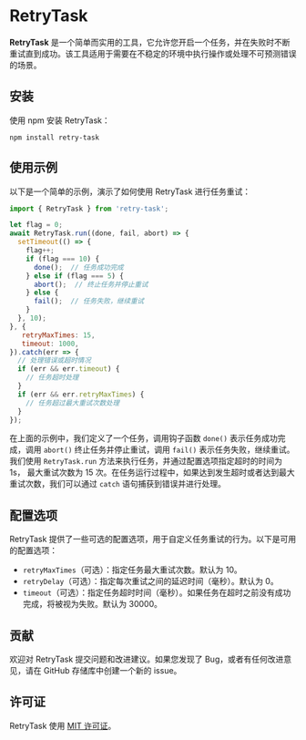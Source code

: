 # RetryTask

**RetryTask** 是一个简单而实用的工具，它允许您开启一个任务，并在失败时不断重试直到成功。该工具适用于需要在不稳定的环境中执行操作或处理不可预测错误的场景。

## 安装

使用 npm 安装 RetryTask：

```
npm install retry-task
```

## 使用示例

以下是一个简单的示例，演示了如何使用 RetryTask 进行任务重试：

```javascript
import { RetryTask } from 'retry-task';

let flag = 0;
await RetryTask.run((done, fail, abort) => {
  setTimeout(() => {
    flag++;
    if (flag === 10) {
      done();  // 任务成功完成
    } else if (flag === 5) {
      abort();  // 终止任务并停止重试
    } else {
      fail();  // 任务失败，继续重试
    }
  }, 10);
}, {
   retryMaxTimes: 15,
   timeout: 1000,
}).catch(err => {
  // 处理错误或超时情况
  if (err && err.timeout) {
    // 任务超时处理
  }
  if (err && err.retryMaxTimes) {
    // 任务超过最大重试次数处理
  }
});
```

在上面的示例中，我们定义了一个任务，调用钩子函数 `done()` 表示任务成功完成，调用 `abort()` 终止任务并停止重试，调用 `fail()` 表示任务失败，继续重试。我们使用 `RetryTask.run` 方法来执行任务，并通过配置选项指定超时的时间为 1s， 最大重试次数为 15 次。在任务运行过程中，如果达到发生超时或者达到最大重试次数，我们可以通过 `catch` 语句捕获到错误并进行处理。

## 配置选项

RetryTask 提供了一些可选的配置选项，用于自定义任务重试的行为。以下是可用的配置选项：

- `retryMaxTimes`（可选）：指定任务最大重试次数。默认为 10。
- `retryDelay`（可选）：指定每次重试之间的延迟时间（毫秒）。默认为 0。
- `timeout`（可选）：指定任务超时时间（毫秒）。如果任务在超时之前没有成功完成，将被视为失败。默认为 30000。

## 贡献

欢迎对 RetryTask 提交问题和改进建议。如果您发现了 Bug，或者有任何改进意见，请在 GitHub 存储库中创建一个新的 issue。

## 许可证

RetryTask 使用 [MIT 许可证](https://opensource.org/licenses/MIT)。